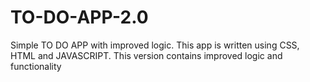 # TO-DO-APP-2.0
Simple TO DO APP with improved logic.
This app is written using CSS, HTML and JAVASCRIPT. This version contains improved logic and functionality 
